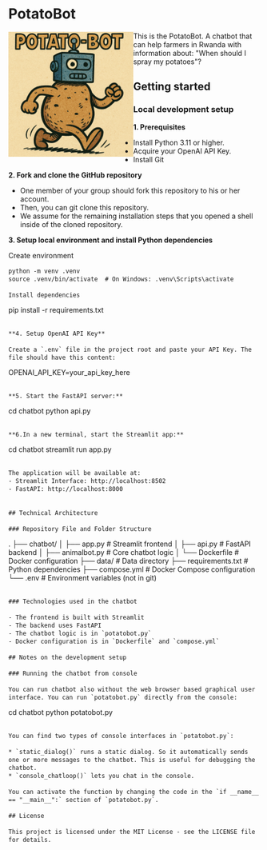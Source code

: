 # PotatoBot

<img src="https://github.com/potatobot-rwanda/potatobot/blob/main/chatbot/static/potatobot.png" width="250" style="float:left">

This is the PotatoBot. A chatbot that can help farmers in Rwanda with information about: "When should I spray my potatoes"?

## Getting started

### Local development setup

**1. Prerequisites**

* Install Python 3.11 or higher.
* Acquire your OpenAI API Key.
* Install Git

**2. Fork and clone the GitHub repository**

* One member of your group should fork this repository to his or her account.
* Then, you can git clone this repository.
* We assume for the remaining installation steps that you opened a shell inside of the cloned repository.

**3. Setup local environment and install Python dependencies**

Create environment
```
python -m venv .venv
source .venv/bin/activate  # On Windows: .venv\Scripts\activate

Install dependencies

```
pip install -r requirements.txt
```

**4. Setup OpenAI API Key**

Create a `.env` file in the project root and paste your API Key. The file should have this content:

```
OPENAI_API_KEY=your_api_key_here
```

**5. Start the FastAPI server:**
```
cd chatbot
python api.py
```

**6.In a new terminal, start the Streamlit app:**
```
cd chatbot
streamlit run app.py
```

The application will be available at:
- Streamlit Interface: http://localhost:8502
- FastAPI: http://localhost:8000


## Technical Architecture

### Repository File and Folder Structure

```
.
├── chatbot/
│   ├── app.py          # Streamlit frontend
│   ├── api.py          # FastAPI backend
│   ├── animalbot.py    # Core chatbot logic
│   └── Dockerfile      # Docker configuration
├── data/               # Data directory
├── requirements.txt    # Python dependencies
├── compose.yml         # Docker Compose configuration
└── .env               # Environment variables (not in git)
```

### Technologies used in the chatbot

- The frontend is built with Streamlit
- The backend uses FastAPI
- The chatbot logic is in `potatobot.py`
- Docker configuration is in `Dockerfile` and `compose.yml`

## Notes on the development setup

### Running the chatbot from console

You can run chatbot also without the web browser based graphical user interface. You can run `potatobot.py` directly from the console:

```
cd chatbot
python potatobot.py
```

You can find two types of console interfaces in `potatobot.py`:

* `static_dialog()` runs a static dialog. So it automatically sends one or more messages to the chatbot. This is useful for debugging the chatbot.
* `console_chatloop()` lets you chat in the console.

You can activate the function by changing the code in the `if __name__ == "__main__":` section of `potatobot.py`.

## License

This project is licensed under the MIT License - see the LICENSE file for details.
